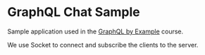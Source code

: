 # GraphQL Chat Sample

Sample application used in the [GraphQL by Example](https://bit.ly/graphql-by-example) course.

We use Socket to connect and subscribe the clients to the server.
